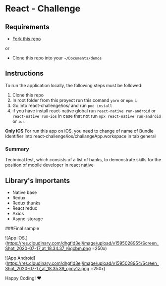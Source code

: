 

# React - Challenge

## Requirements

- [Fork this repo](https://guides.github.com/activities/forking/)

or

- Clone this repo into your `~/Documents/demos`


## Instructions

To run the application locally, the following steps must be followed:

1. Clone this repo
1. In root folder from this proyect run this comand  `yarn` or `npm i`
1. Go into react-challenge/ios/    and run `pod install`
1. if you have install react-native global run `react-native run-android` or `react-native run-ios` in case that not run `npx react-native run-android` or `ios`

**Only iOS** 
For run this app on iOS, you need to change of name of Bundle Identifier 
into react-challenge/ios/challangeApp.workspace in tab general


### Summary

Technical test, which consists of a list of banks, to demonstrate skills for the position of mobile developer in react native

## Library's importants

* Native base
* Redux
* Redux thunks
* React redux
* Axios
* Async-storage


###Final sample

![App iOS.](https://res.cloudinary.com/dhgfid3ej/image/upload/v1595028955/Screen_Shot_2020-07-17_at_18.34.37_r6qcbm.png =250x)

![App Android](https://res.cloudinary.com/dhgfid3ej/image/upload/v1595028954/Screen_Shot_2020-07-17_at_18.35.39_ojmy1z.png =250x)

Happy Coding! :heart:

